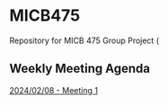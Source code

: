 # MICB475
Repository for MICB 475 Group Project (


## Weekly Meeting Agenda
[2024/02/08 - Meeting 1](2024-02-08-Meeting-1.md)
